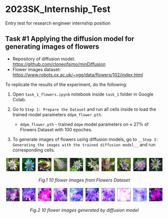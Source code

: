 # 2023SK_Internship_Test
Entry test for research engineer internship position 

## Task #1 Applying the diffusion model for generating images of flowers

- Repository of diffusion model: https://github.com/cloneofsimo/minDiffusion
- Flower images dataset: https://www.robots.ox.ac.uk/~vgg/data/flowers/102/index.html

To replicate the results of the experiment, do the following: 
1. Open `task_1_flowers.ipynb` notebook inside `task_1` folder in Google Colab.

2. Go to `Step 1: Prepare the Dataset` and run all cells inside to load the trained model parameters `ddpm_flower.pth`.
    - `ddpm_flower.pth` - trained `ddpm` model parameters on $\approx$ 27% of Flowers Dataset with 100 epoches.
    
3. To generate images of flowers using diffusion models, go to `__Step 3: Generating the images with the trained diffusion model__` and run corresponding cells.


<p align="center">
  <img src="task_1/figures/task1_fig1.png">
</p>
<p align="center">   
   <em> Fig.1 10 flower images from Flowers Dataset </em>
</p>

<p align="center">
  <img src="task_1/figures/task1_fig2.png">
</p>
<p align="center">   
   <em> Fig.2 10 flower images generated by diffusion model </em>
</p>
